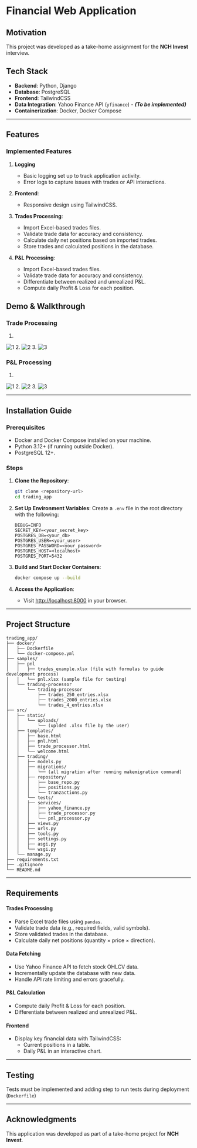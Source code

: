 # Financial Web Application

## Motivation

This project was developed as a take-home assignment for the **NCH Invest** interview.

## Tech Stack

- **Backend**: Python, Django
- **Database**: PostgreSQL
- **Frontend**: TailwindCSS
- **Data Integration**: Yahoo Finance API (`yfinance`) -  **_(To be implemented)_**
- **Containerization**: Docker, Docker Compose

---

## Features

### Implemented Features

1. **Logging**
    - Basic logging set up to track application activity.
    - Error logs to capture issues with trades or API interactions.

2. **Frontend**:
    - Responsive design using TailwindCSS.

3. **Trades Processing**:
    - Import Excel-based trades files.
    - Validate trade data for accuracy and consistency.
    - Calculate daily net positions based on imported trades.
    - Store trades and calculated positions in the database.

4. **P&L Processing**:
    - Import Excel-based trades files.
    - Validate trade data for accuracy and consistency.
    - Differentiate between realized and unrealized P&L.
    - Compute daily Profit & Loss for each position.

## Demo & Walkthrough

### Trade Processing
1.
![1](/src/static/img/tp1.png)
2.
![2](/src/static/img/tp2.png)
3.
![3](/src/static/img/tp3.png)

### P&L Processing
1.
![1](/src/static/img/pnl1.png)
2. 
![2](/src/static/img/pnl2.png)
3. 
![3](/src/static/img/pnl3.png)

---

## Installation Guide

### Prerequisites

- Docker and Docker Compose installed on your machine.
- Python 3.12+ (if running outside Docker).
- PostgreSQL 12+.

### Steps

1. **Clone the Repository**:
   ```bash
   git clone <repository-url>
   cd trading_app
   ```

2. **Set Up Environment Variables**:
   Create a `.env` file in the root directory with the following:
   ```env
   DEBUG=INFO
   SECRET_KEY=<your_secret_key>
   POSTGRES_DB=<your_db>
   POSTGRES_USER=<your_user>
   POSTGRES_PASSWORD=<your_password>
   POSTGRES_HOST=<localhost>
   POSTGRES_PORT=5432
   ```

3. **Build and Start Docker Containers**:
   ```bash
   docker compose up --build
   ```

4. **Access the Application**:
    - Visit [http://localhost:8000](http://localhost:8000) in your browser.

---

## Project Structure

```
trading_app/
├── docker/
│   ├── Dockerfile
│   └── docker-compose.yml
├── samples/
│   ├── pnl
│   │   ├── trades_example.xlsx (file with formulas to guide development process)
│   │   └── pnl.xlsx (sample file for testing)
│   └── trading-processor
│       └── trading-processor
│           ├── trades_250_entries.xlsx
│           ├── trades_2000_entries.xlsx
│           └── trades_4_entries.xlsx
├── src/
│   ├── static/
│   │   └── uploads/
│   │       └── (uplded .xlsx file by the user)
│   ├── templates/
│   │   ├── base.html
│   │   ├── pnl.html
│   │   ├── trade_processor.html
│   │   └── welcome.html
│   ├── trading/
│   │   ├── models.py
│   │   ├── migrations/
│   │   │   └── (all migration after running makemigration command)
│   │   ├── repository/
│   │   │   ├── base_repo.py
│   │   │   ├── positions.py
│   │   │   └── tranzactions.py
│   │   └── tests/
│   │   ├── services/
│   │   │   ├── yahoo_finance.py
│   │   │   ├── trade_processor.py
│   │   │   └── pnl_processor.py
│   │   ├── views.py
│   │   ├── urls.py
│   │   ├── tools.py
│   │   ├── settings.py
│   │   ├── asgi.py
│   │   └── wsgi.py
│   └── manage.py
├── requirements.txt
├── .gitignore
└── README.md
```

---

## Requirements

#### Trades Processing

- Parse Excel trade files using `pandas`.
- Validate trade data (e.g., required fields, valid symbols).
- Store validated trades in the database.
- Calculate daily net positions (quantity × price × direction).

#### Data Fetching

- Use Yahoo Finance API to fetch stock OHLCV data.
- Incrementally update the database with new data.
- Handle API rate limiting and errors gracefully.

#### P&L Calculation

- Compute daily Profit & Loss for each position.
- Differentiate between realized and unrealized P&L.

#### Frontend

- Display key financial data with TailwindCSS:
    - Current positions in a table.
    - Daily P&L in an interactive chart.

---

## Testing

Tests must be implemented and adding step to run tests during deployment (`Dockerfile`)

---

## Acknowledgments

This application was developed as part of a take-home project for **NCH Invest**.

